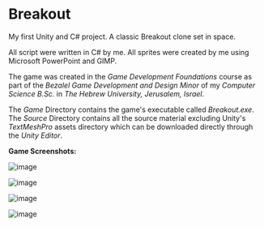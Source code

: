 # Breakout
My first Unity and C# project.
A classic Breakout clone set in space.

All script were written in C# by me.
All sprites were created by me using Microsoft PowerPoint and GIMP.

The game was created in the _Game Development Foundations_ course as part of the _Bezalel Game Development and Design Minor_ of my _Computer Science B.Sc._ in _The Hebrew University, Jerusalem, Israel_.

The _Game_ Directory contains the game's executable called _Breakout.exe_.
The _Source_ Directory contains all the source material excluding Unity's _TextMeshPro_ assets directory which can be downloaded directly through the _Unity Editor_.

**Game Screenshots:**

![image](https://user-images.githubusercontent.com/63117010/142946249-ecd613a2-9111-4a95-ac97-a5ff65d25fcb.png)

![image](https://user-images.githubusercontent.com/63117010/142946545-78c5956b-5622-4740-b0e8-233d9c24f2e5.png)

![image](https://user-images.githubusercontent.com/63117010/142946419-67fb3611-fe10-4669-866f-70099f83bcc8.png)

![image](https://user-images.githubusercontent.com/63117010/142946343-66ddc9c8-a84f-4934-97b2-6638deaef59f.png)



